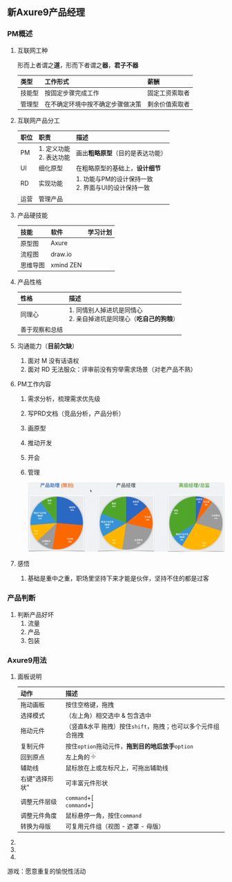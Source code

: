 ## 新Axure9产品经理

### PM概述

1. 互联网工种

   形而上者谓之**道**，形而下者谓之**器**，**君子不器**

   | 类型   | 工作形式                         | 薪酬           |
   | ------ | -------------------------------- | -------------- |
   | 技能型 | 按固定步骤完成工作               | 固定工资索取者 |
   | 管理型 | 在不确定环境中按不确定步骤做决策 | 剩余价值索取者 |

2. 互联网产品分工

   | 职位 | 职责                        | 描述                                                    |
   | ---- | --------------------------- | ------------------------------------------------------- |
   | PM   | 1. 定义功能<br/>2. 表达功能 | 画出**粗略原型**（目的是表达功能）                      |
   | UI   | 细化原型                    | 在粗略原型的基础上，**设计细节**                        |
   | RD   | 实现功能                    | 1. 功能与PM的设计保持一致<br/>2. 界面与UI的设计保持一致 |
   | 运营 | 管理产品                    |                                                         |

3. 产品硬技能

   | 技能     | 软件      | 学习计划 |
   | -------- | --------- | -------- |
   | 原型图   | Axure     |          |
   | 流程图   | draw.io   |          |
   | 思维导图 | xmind ZEN |          |

4. 产品性格

   | 性格           | 描述                                                         |
   | -------------- | ------------------------------------------------------------ |
   | 同理心         | 1. 同情别人掉进坑是同情心<br/>2. 亲自掉进坑是同理心（**吃自己的狗粮**） |
   | 善于观察和总结 |                                                              |

5. 沟通能力（**目前欠缺**）

   1. 面对 M 没有话语权
   2. 面对 RD 无法服众：评审前没有穷举需求场景（对老产品不熟）

6. PM工作内容

   1. 需求分析，梳理需求优先级

   2. 写PRD文档（竞品分析，产品分析）

   3. 画原型

   4. 推动开发

   5. 开会

   6. 管理

      <img src="https://raw.githubusercontent.com/jiangsai0502/PicBedRepo/master/20200223154429.png" style="zoom:67%;" />
   
7. 感悟

   1. 基础是重中之重，职场里坚持下来才能是伙伴，坚持不住的都是过客



### 产品判断

1. 判断产品好坏
   1. 流量
   2. 产品
   3. 包装





### Axure9用法

1. 面板说明

   | 动作           | 描述                                                         |
   | -------------- | ------------------------------------------------------------ |
   | 拖动画板       | 按住空格键，拖拽                                             |
   | 选择模式       | （左上角）相交选中 & 包含选中                                |
   | 拖动元件       | （竖直&水平 拖拽）按住`shift`，拖拽；也可以多个元件组合拖拽  |
   | 复制元件       | 按住`option`拖动元件，**拖到目的地后放手**`option`           |
   | 回到原点       | 左上角的<img src="https://raw.githubusercontent.com/jiangsai0502/PicBedRepo/master/20200223160817.png" style="zoom:50%;" /> |
   | 辅助线         | 鼠标放在上或左标尺上，可拖出辅助线                           |
   | 右键"选择形状" | 可丰富元件形状                                               |
   | 调整元件层级   | `command`+[<br> `command`+]                                  |
   | 调整元件角度   | 鼠标悬停一角，按住`command`                                  |
   | 转换为母版     | 可复用元件组（视图 - 遮罩 - 母版）                           |

2. 

3. 

4. 







游戏：愿意重复的愉悦性活动
